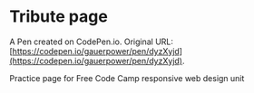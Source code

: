 # Tribute page

A Pen created on CodePen.io. Original URL: [https://codepen.io/gauerpower/pen/dyzXyjd](https://codepen.io/gauerpower/pen/dyzXyjd).

Practice page for Free Code Camp responsive web design unit
